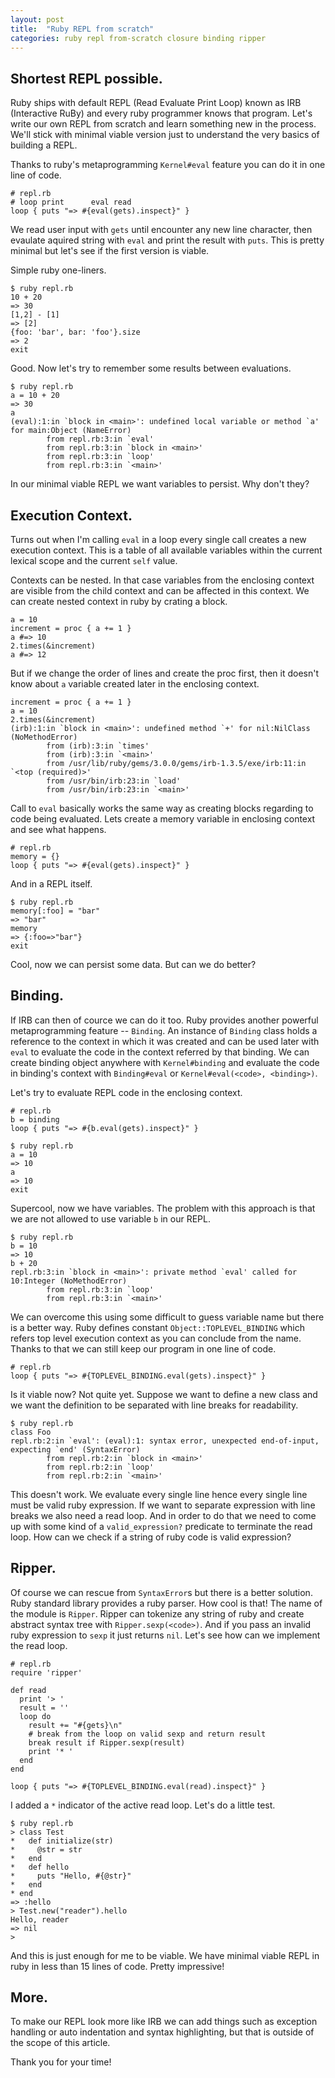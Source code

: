 ```yaml
---
layout: post
title:  "Ruby REPL from scratch"
categories: ruby repl from-scratch closure binding ripper
---
```

## Shortest REPL possible.

Ruby ships with default REPL (Read Evaluate Print Loop) known as IRB
(Interactive RuBy) and every ruby programmer knows that program. Let's write
our own REPL from scratch and learn something new in the process. We'll stick
with minimal viable version just to understand the very basics of building a
REPL.

Thanks to ruby's metaprogramming `Kernel#eval` feature you can do it in one line
of code.

    # repl.rb
    # loop print      eval read
    loop { puts "=> #{eval(gets).inspect}" }

We read user input with `gets` until encounter any new line character, then
evaulate aquired string with `eval` and print the result with `puts`. This is
pretty minimal but let's see if the first version is viable.

Simple ruby one-liners.

    $ ruby repl.rb
    10 + 20
    => 30
    [1,2] - [1]
    => [2]
    {foo: 'bar', bar: 'foo'}.size
    => 2
    exit

Good. Now let's try to remember some results between evaluations.

    $ ruby repl.rb
    a = 10 + 20
    => 30
    a
    (eval):1:in `block in <main>': undefined local variable or method `a' for main:Object (NameError)
            from repl.rb:3:in `eval'
            from repl.rb:3:in `block in <main>'
            from repl.rb:3:in `loop'
            from repl.rb:3:in `<main>'

In our minimal viable REPL we want variables to persist. Why don't they?

## Execution Context.
Turns out when I'm calling `eval` in a loop every single call creates a new
execution context. This is a table of all available variables within the
current lexical scope and the current `self` value.

Contexts can be nested. In that case variables from the enclosing context are
visible from the child context and can be affected in this context.
We can create nested context in ruby by crating a block.

    a = 10
    increment = proc { a += 1 }
    a #=> 10
    2.times(&increment)
    a #=> 12

But if we change the order of lines and create the proc first, then it doesn't
know about `a` variable created later in the enclosing context.

    increment = proc { a += 1 }
    a = 10
    2.times(&increment)
    (irb):1:in `block in <main>': undefined method `+' for nil:NilClass (NoMethodError)
            from (irb):3:in `times'
            from (irb):3:in `<main>'
            from /usr/lib/ruby/gems/3.0.0/gems/irb-1.3.5/exe/irb:11:in `<top (required)>'
            from /usr/bin/irb:23:in `load'
            from /usr/bin/irb:23:in `<main>'

Call to `eval` basically works the same way as creating blocks regarding to code
being evaluated. Lets create a memory variable in enclosing context and see what
happens.

    # repl.rb
    memory = {}
    loop { puts "=> #{eval(gets).inspect}" }

And in a REPL itself.

    $ ruby repl.rb
    memory[:foo] = "bar"
    => "bar"
    memory
    => {:foo=>"bar"}
    exit

Cool, now we can persist some data. But can we do better?

## Binding.
If IRB can then of cource we can do it too. Ruby provides another powerful
metaprogramming feature -- `Binding`. An instance of `Binding` class holds a
reference to the context in which it was created and can be used later with
`eval` to evaluate the code in the context referred by that binding. We can
create binding object anywhere with `Kernel#binding` and evaluate the code in
binding's context with `Binding#eval` or `Kernel#eval(<code>, <binding>)`.

Let's try to evaluate REPL code in the enclosing context.

    # repl.rb
    b = binding
    loop { puts "=> #{b.eval(gets).inspect}" }

    $ ruby repl.rb
    a = 10
    => 10
    a
    => 10
    exit

Supercool, now we have variables. The problem with this approach is that we are
not allowed to use variable `b` in our REPL.

    $ ruby repl.rb
    b = 10
    => 10
    b + 20
    repl.rb:3:in `block in <main>': private method `eval' called for 10:Integer (NoMethodError)
            from repl.rb:3:in `loop'
            from repl.rb:3:in `<main>'

We can overcome this using some difficult to guess variable name but there is a
better way. Ruby defines constant `Object::TOPLEVEL_BINDING` which refers top
level execution context as you can conclude from the name. Thanks to that we can
still keep our program in one line of code.

    # repl.rb
    loop { puts "=> #{TOPLEVEL_BINDING.eval(gets).inspect}" }

Is it viable now? Not quite yet. Suppose we want to define a new class and we
want the definition to be separated with line breaks for readability.

    $ ruby repl.rb
    class Foo
    repl.rb:2:in `eval': (eval):1: syntax error, unexpected end-of-input, expecting `end' (SyntaxError)
            from repl.rb:2:in `block in <main>'
            from repl.rb:2:in `loop'
            from repl.rb:2:in `<main>'

This doesn't work. We evaluate every single line hence every single line must be
valid ruby expression. If we want to separate expression with line breaks we also
need a read loop. And in order to do that we need to come up with some kind of
a `valid_expression?` predicate to terminate the read loop. How can we check if
a string of ruby code is valid expression?

## Ripper.
Of course we can rescue from `SyntaxError`s but there is a better solution. Ruby
standard library provides a ruby parser. How cool is that! The name of the module
is `Ripper`. Ripper can tokenize any string of ruby and create abstract syntax
tree with `Ripper.sexp(<code>)`. And if you pass an invalid ruby expression to
`sexp` it just returns `nil`. Let's see how can we implement the read loop.

    # repl.rb
    require 'ripper'

    def read
      print '> '
      result = ''
      loop do
        result += "#{gets}\n"
        # break from the loop on valid sexp and return result
        break result if Ripper.sexp(result)
        print '* '
      end
    end

    loop { puts "=> #{TOPLEVEL_BINDING.eval(read).inspect}" }

I added a `*` indicator of the active read loop. Let's do a little test.

    $ ruby repl.rb
    > class Test
    *   def initialize(str)
    *     @str = str
    *   end
    *   def hello
    *     puts "Hello, #{@str}"
    *   end
    * end
    => :hello
    > Test.new("reader").hello
    Hello, reader
    => nil
    > 

And this is just enough for me to be viable. We have minimal viable REPL in ruby
in less than 15 lines of code. Pretty impressive!

## More.
To make our REPL look more like IRB we can add things such as exception handling
or auto indentation and syntax highlighting, but that is outside of the scope of
this article.

Thank you for your time!
